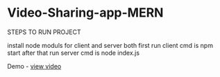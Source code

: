 # Video-Sharing-app-MERN

STEPS TO RUN PROJECT

install node moduls
for client and server both
first run client cmd is npm start
after that run server cmd is node index.js



Demo - <a href="https://drive.google.com/file/d/1_2Dz5gVzC8HlJ3HNsG1JJP2Ktm5Rge72/view?usp=sharing">view video</a>

